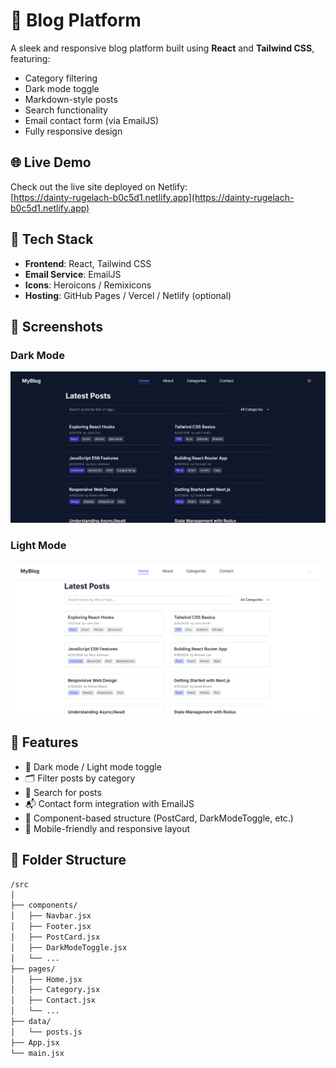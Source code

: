 # 📝 Blog Platform

A sleek and responsive blog platform built using **React** and **Tailwind CSS**, featuring:
- Category filtering
- Dark mode toggle
- Markdown-style posts
- Search functionality
- Email contact form (via EmailJS)
- Fully responsive design

## 🌐 Live Demo

Check out the live site deployed on Netlify:  
[https://dainty-rugelach-b0c5d1.netlify.app](https://dainty-rugelach-b0c5d1.netlify.app)


## 🔧 Tech Stack

- **Frontend**: React, Tailwind CSS
- **Email Service**: EmailJS
- **Icons**: Heroicons / Remixicons
- **Hosting**: GitHub Pages / Vercel / Netlify (optional)

## 📸 Screenshots

### Dark Mode

![Dark Mode Screenshot](screenshots/darkmode.png)

### Light Mode

![Light Mode Screenshot](screenshots/lightmode.png)

## 🚀 Features

- 🌙 Dark mode / Light mode toggle
- 🗂️ Filter posts by category
- 🔎 Search for posts
- 📬 Contact form integration with EmailJS
- 🧱 Component-based structure (PostCard, DarkModeToggle, etc.)
- 📱 Mobile-friendly and responsive layout

## 📁 Folder Structure

```bash
/src
│
├── components/
│   ├── Navbar.jsx
│   ├── Footer.jsx
│   ├── PostCard.jsx
│   ├── DarkModeToggle.jsx
│   └── ...
├── pages/
│   ├── Home.jsx
│   ├── Category.jsx
│   ├── Contact.jsx
│   └── ...
├── data/
│   └── posts.js
├── App.jsx
└── main.jsx
